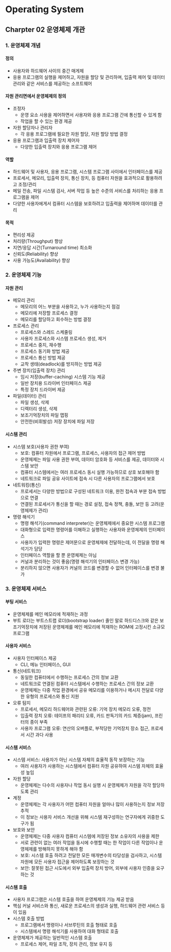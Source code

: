 # Operating System

## Charpter 02 운영체제 개관

### 1. 운영체제 개념

#### 정의

- 사용자와 하드웨어 사이의 중간 매게체
- 응용 프로그램의 실행을 제어하고, 자원을 할당 및 관리하며, 입출력 제어 및 데이터 관리와 같은 서비스를 제공하는 소프트웨어

#### 자원 관리면에서 운영체제의 정의

- 조정자
  - 운영 요소 사용을 제어하면서 사용자와 응용 프로그램 간에 통신할 수 있게 함
  - 작업을 할 수 있는 환경 제공
- 자원 할당자나 관리자
  - 각 응용 프로그램에 필요한 자원 할당, 자원 할당 방법 결정
- 응용 프로그램과 입출력 장치 제어자
  - 다양한 입출력 장치와 응용 프로그램 제어

#### 역할

- 하드웨어 및 사용자, 응용 프로그램, 시스템 프로그램 사이에서 인터페이스를 제공
- 프로세서, 메모리, 입출력 장치, 통신 장치, 등 컴퓨터 자원을 효과적으로 활용하려고 조정/관리
- 메일 전송, 파일 시스템 검사, 서버 작업 등 높은 수준의 서비스를 처리하는 응용 프로그램을 제어
- 다양한 사용자에게서 컴퓨터 시스템을 보호하려고 입출력을 제어하며 데이터를 관리

#### 목적

- 편리성 제공
- 처리량(Throughput) 향상
- 지연/응답 시간(Turnaround time) 최소화
- 신뢰도(Reliability) 향상
- 사용 가능도(Availability) 향상

### 2. 운영체제 기능

#### 자원 관리

- 메모리 관리
  - 메모리의 어느 부분을 사용하고, 누가 사용하는지 점검
  - 메모리에 저장할 프로세스 결정
  - 메모리를 할당하고 회수하는 방법 결정
- 프로세스 관리
  - 프로세스와 스레드 스케줄링
  - 사용자 프로세스와 시스템 프로세스 생성, 제거
  - 프로세스 중지, 재수행
  - 프로세스 동기화 방법 제공
  - 프로세스 통신 방법 제공
  - 교착 생태(deadlock)를 방지하는 방법 제공
- 주변 장치(입출력 장치) 관리
  - 임시 저장(buffer-caching) 시스템 기능 제공
  - 일반 장치용 드라이버 인터페이스 제공
  - 특정 장치 드라이버 제공
- 파일(데이터) 관리
  - 파일 생성, 삭제
  - 디렉터리 생성, 삭제
  - 보조기억장치의 파일 맵핑
  - 안전한(비휘발성) 저장 장치에 파일 저장

#### 시스템 관리

- 시스템 보호(사용자 권한 부여)
  - 보호: 컴퓨터 자원에서 프로그램, 프로세스, 사용자의 접근 제어 방법
  - 운영체제는 파일 사용 권한 부여, 데이터 암호화 등 서비스를 제공, 데이터와 시스템 보안
  - 컴퓨터 시스템에서는 여러 프로세스 동시 실행 가능하므로 상호 보호해야 함
  - 네트워크로 파일 공유 사이트에 접속 시 다른 사용자의 프로그램에서 보호
- 네트워킹(통신)
  - 프로세서는 다양한 방법으로 구성된 네트워크 이용, 완전 접속과 부분 접속 방법으로 연결
  - 연결된 프로세서가 통신을 할 때는 경로 설정, 접속 정책, 충돌, 보안 등 고려(운영체제가 관리)
- 명령 해석기
  - 명령 해석기(command interpreter)는 운영체제에서 중요한 시스템 프로그램
  - 대화형으로 입력한 명령어를 이해하고 실행하는 사용자와 운영체제의 인터페이스
  - 사용자가 입력한 명령은 제어문으로 운영체제에 전달하는데, 이 전달을 명령 해석기가 담당
  - 인터페이스 역할을 할 뿐 운영체제는 아님
  - 커널과 분리하는 것이 좋음(명령 해석기의 인터페이스 변경 가능)
  - 분리하지 않으면 사용자가 커널의 코드를 변경할 수 없어 인터페이스를 변경 불가

### 3. 운영체제 서비스

#### 부팅 서비스

- 운영체제를 메인 메모리에 적재하는 과정
- 부트 로더는 부트스트랩 로더(bootstrap loader) 줄인 말로 하드디스크와 같은 보조기억장치에 저장된 운영체제를 메인 메모리에 적재하는 ROM에 고정시킨 소규모 프로그램

#### 사용자 서비스

- 사용자 인터페이스 제공
  - CLI, 메뉴 인터페이스, GUI
- 통신(네트워크)
  - 동일한 컴퓨터에서 수행하는 프로세스 간의 정보 교환
  - 네트워크로 연결된 컴퓨터 시스템에서 수행하는 프로세스 간의 정보 교환
  - 운영체제는 다중 작업 환경에서 공유 메모리를 이용하거나 메시지 전달로 다양한 유형의 프로세스와 통신 지원
- 오류 탐지
  - 프로세서, 메모리 하드웨어와 관련된 오류: 기억 장치 메모리 오류, 정전
  - 입출력 장치 오류: 테이프의 패리티 오류, 카드 판독기의 카드 체증(jam), 프린터의 종이 부족
  - 사용자 프로그램 오류: 연산의 오버플로, 부적당한 기억장치 장소 접근, 프로세서 시간 과다 사용

#### 시스템 서비스

- 시스템 서비스: 사용자가 아닌 시스템 자체의 효율적 동작 보장하는 기능
  - 여러 사용자가 사용하는 시스템에서 컴퓨터 자원 공유하여 시스템 자체의 효율성 높임
- 자원 할당
  - 운영체제는 다수의 사용자나 작업 동시 실행 시 운영체제가 자원을 각각 할당하도록 관리
- 계정
  - 운영체제는 각 사용자가 어떤 컴퓨터 자원을 얼마나 많이 사용하는지 정보 저장 추적
  - 이 정보는 사용자 서비스 개선을 위해 시스템 재구성하는 연구자에게 귀중한 도구가 됨
- 보호와 보안
  - 운영체제는 다중 사용자 컴퓨터 시스템에 저장된 정보 소유자의 사용을 제한
  - 서로 관련이 없는 여러 작업을 동시에 수행할 때는 한 작업이 다른 작업이나 운영체제를 방해하지 못하게 해야 함
  - 보호: 시스템 호출 하려고 전달한 모든 매개변수의 타당성을  검사하고, 시스템 자원에 모든 사용자 접근을 제어하도록 보장하는 것
  - 보안: 잘못된 접근 시도에서 외부 입출력 장치 방어, 외부에 사용자 인증을 요구하는 것

#### 시스템 호출

- 사용자 프로그램은 시스템 호출을 하여 운영체제의 기능 제공 받음
- 핵심 커널 서비스와 통신, 새로운 프로세스의 생성과 실행, 하드웨어 관련 서비스 등이 있음
- 시스템 호출 방법
  - 프로그램에서 명령이나 서브루틴의 호출 형태로 호출
  - 시스템에서 명령 해석기를 사용하여 대화 형태로 호출
- 운영체제가 제공하는 일반적인 시스템 호출
  - 프로세스 제어, 파일 조작, 장치 관리, 정보 유지 등
